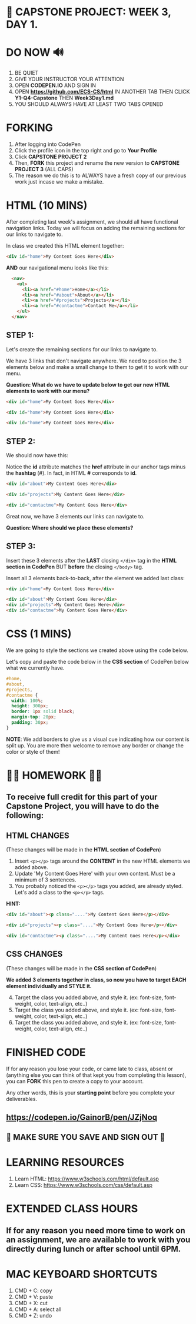 # 📌 CAPSTONE PROJECT: WEEK 3, DAY 1.

# DO NOW 🔊

1.  BE QUIET
2.  GIVE YOUR INSTRUCTOR YOUR ATTENTION
3.  OPEN **CODEPEN.IO** AND SIGN IN
4.  OPEN **https://github.com/ECS-CS/html** IN ANOTHER TAB THEN CLICK **Y1-Q4-Capstone** THEN **Week3Day1.md**
5.  YOU SHOULD ALWAYS HAVE AT LEAST TWO TABS OPENED

# FORKING

1.  After logging into CodePen
2.  Click the profile icon in the top right and go to **Your Profile**
3.  Click **CAPSTONE PROJECT 2**
4.  Then, **FORK** this project and rename the new version to **CAPSTONE PROJECT 3** (ALL CAPS)
5.  The reason we do this is to ALWAYS have a fresh copy of our previous work just incase we make a mistake.

# HTML (10 MINS)

After completing last week's assignment, we should all have functional navigation links. Today we will focus on adding the remaining sections for our links to navigate to.

In class we created this HTML element together:

```html
<div id="home">My Content Goes Here</div>
```

**AND** our navigational menu looks like this:

```html
  <nav>
    <ul>
      <li><a href="#home">Home</a></li>
      <li><a href="#about">About</a></li>
      <li><a href="#projects">Projects</a></li>
      <li><a href="#contactme">Contact Me</a></li>
    </ul>
  </nav>
```

## STEP 1:

Let's create the remaining sections for our links to navigate to.

We have 3 links that don't navigate anywhere. We need to position the 3 elements below and make a small change to them to get it to work with our menu.

**Question: What do we have to update below to get our new HTML elements to work with our menu?**

```html
<div id="home">My Content Goes Here</div>
```

```html
<div id="home">My Content Goes Here</div>
```

```html
<div id="home">My Content Goes Here</div>
```

## STEP 2:

We should now have this:

Notice the **id** attribute matches the **href** attribute in our anchor tags minus the **hashtag** (#). In fact, in HTML **#** corresponds to **id**.

```html
<div id="about">My Content Goes Here</div>
```

```html
<div id="projects">My Content Goes Here</div>
```

```html
<div id="contactme">My Content Goes Here</div>
```

Great now, we have 3 elements our links can navigate to.

**Question: Where should we place these elements?**

## STEP 3:

Insert these 3 elements after the **LAST** closing `</div>` tag in the **HTML section in CodePen** BUT **before** the closing `</body>` tag.

Insert all 3 elements back-to-back, after the element we added last class:

```html
<div id="home">My Content Goes Here</div>

<div id="about">My Content Goes Here</div>
<div id="projects">My Content Goes Here</div>
<div id="contactme">My Content Goes Here</div>
```

# CSS (1 MINS)

We are going to style the sections we created above using the code below.

Let's copy and paste the code below in the **CSS section** of CodePen below what we currently have.

```css
#home,
#about,
#projects,
#contactme {
  width: 100%;
  height: 300px;
  border: 1px solid black;
  margin-top: 20px;
  padding: 30px;
}
```

**NOTE**: We add borders to give us a visual cue indicating how our content is split up. You are more then welcome to remove any border or change the color or style of them!

# 🚨🚨 HOMEWORK 🚨🚨

## To receive full credit for this part of your Capstone Project, you will have to do the following:

## HTML CHANGES

(These changes will be made in the **HTML section of CodePen**)

1.  Insert `<p></p>` tags around the **CONTENT** in the new HTML elements we added above.
2.  Update 'My Content Goes Here' with your own content. Must be a minimum of 3 sentences.
3.  You probably noticed the `<p></p>` tags you added, are already styled. Let's add a class to the `<p></p>` tags.

**HINT:**

```html
<div id="about"><p class="....">My Content Goes Here</p></div>
```

```html
<div id="projects"><p class="....">My Content Goes Here</p></div>
```

```html
<div id="contactme"><p class="....">My Content Goes Here</p></div>
```

## CSS CHANGES

(These changes will be made in the **CSS section of CodePen**)

**We added 3 elements together in class, so now you have to target **EACH** element individually and STYLE it.**

4.  Target the class you added above, and style it. (ex: font-size, font-weight, color, text-align, etc..)
5.  Target the class you added above, and style it. (ex: font-size, font-weight, color, text-align, etc..)
6.  Target the class you added above, and style it. (ex: font-size, font-weight, color, text-align, etc..)

# FINISHED CODE

If for any reason you lose your code, or came late to class, absent or (anything else you can think of that kept you from completing this lesson), you can **FORK** this pen to create a copy to your account.

Any other words, this is your **starting point** before you complete your deliverables.

## https://codepen.io/GainorB/pen/JZjNoq

## 🚨 MAKE SURE YOU SAVE AND SIGN OUT 🚨

# LEARNING RESOURCES

1.  Learn HTML: https://www.w3schools.com/html/default.asp
2.  Learn CSS: https://www.w3schools.com/css/default.asp

# EXTENDED CLASS HOURS

## If for any reason you need more time to work on an assignment, we are available to work with you directly during lunch or after school until 6PM.

# MAC KEYBOARD SHORTCUTS

1.  CMD + C: copy
2.  CMD + V: paste
3.  CMD + X: cut
4.  CMD + A: select all
5.  CMD + Z: undo
